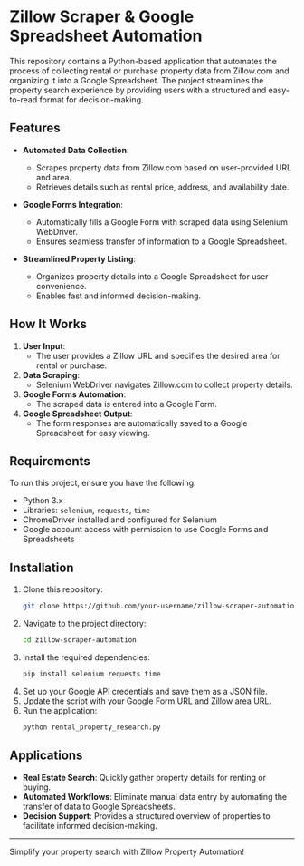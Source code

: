 # Zillow Scraper & Google Spreadsheet Automation

This repository contains a Python-based application that automates the process of collecting rental or purchase property data from Zillow.com and organizing it into a Google Spreadsheet. The project streamlines the property search experience by providing users with a structured and easy-to-read format for decision-making.

## Features

- **Automated Data Collection**:
  - Scrapes property data from Zillow.com based on user-provided URL and area.
  - Retrieves details such as rental price, address, and availability date.

- **Google Forms Integration**:
  - Automatically fills a Google Form with scraped data using Selenium WebDriver.
  - Ensures seamless transfer of information to a Google Spreadsheet.

- **Streamlined Property Listing**:
  - Organizes property details into a Google Spreadsheet for user convenience.
  - Enables fast and informed decision-making.

## How It Works

1. **User Input**:
   - The user provides a Zillow URL and specifies the desired area for rental or purchase.
2. **Data Scraping**:
   - Selenium WebDriver navigates Zillow.com to collect property details.
3. **Google Forms Automation**:
   - The scraped data is entered into a Google Form.
4. **Google Spreadsheet Output**:
   - The form responses are automatically saved to a Google Spreadsheet for easy viewing.

## Requirements

To run this project, ensure you have the following:

- Python 3.x
- Libraries: `selenium`, `requests`, `time`
- ChromeDriver installed and configured for Selenium
- Google account access with permission to use Google Forms and Spreadsheets

## Installation

1. Clone this repository:
   ```bash
   git clone https://github.com/your-username/zillow-scraper-automation.git
   ```
2. Navigate to the project directory:
   ```bash
   cd zillow-scraper-automation
   ```
3. Install the required dependencies:
   ```bash
   pip install selenium requests time
   ```
4. Set up your Google API credentials and save them as a JSON file.
5. Update the script with your Google Form URL and Zillow area URL.
6. Run the application:
   ```bash
   python rental_property_research.py
   ```

## Applications

- **Real Estate Search**: Quickly gather property details for renting or buying.
- **Automated Workflows**: Eliminate manual data entry by automating the transfer of data to Google Spreadsheets.
- **Decision Support**: Provides a structured overview of properties to facilitate informed decision-making.

---
Simplify your property search with Zillow Property Automation!


